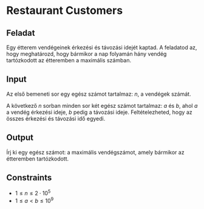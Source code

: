 # Restaurant Customers

## Feladat

Egy étterem vendégeinek érkezési és távozási idejét kaptad. A feladatod az, hogy meghatározd, hogy bármikor a nap folyamán hány vendég tartózkodott az étteremben a maximális számban.

## Input

Az első bemeneti sor egy egész számot tartalmaz: $n$, a vendégek számát. 

A következő $n$ sorban minden sor két egész számot tartalmaz: $a$ és $b$, ahol $a$ a vendég érkezési ideje, $b$ pedig a távozási ideje. Feltételezheted, hogy az összes érkezési és távozási idő egyedi.

## Output

Írj ki egy egész számot: a maximális vendégszámot, amely bármikor az étteremben tartózkodott.

## Constraints

- $1 \leq n \leq 2 \cdot 10^5$
- $1 \leq a < b \leq 10^9$


